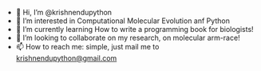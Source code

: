 - 👋 Hi, I’m @krishnendupython
- 👀 I’m interested in Computational Molecular Evolution anf Python
- 🌱 I’m currently learning How to write a programming book for biologists!
- 💞️ I’m looking to collaborate on my research, on molecular arm-race!
- 📫 How to reach me: simple, just mail me to krishnendupython@gmail.com

<!---
krishnendupython/krishnendupython is a ✨ special ✨ repository because its `README.md` (this file) appears on your GitHub profile.
You can click the Preview link to take a look at your changes.
--->
